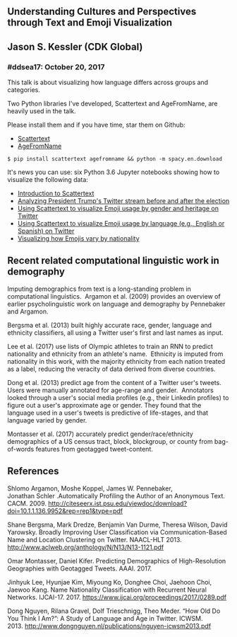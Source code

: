 ## Understanding Cultures and Perspectives through Text and Emoji Visualization
## Jason S. Kessler (CDK Global)
### #ddsea17: October 20, 2017

This talk is about visualizing how language differs across groups and categories.  

Two Python libraries I've developed, Scattertext and AgeFromName, are heavily used in the talk.

Please install them and if you have time, star them on Github:

- [Scattertext](https://github.com/JasonKessler/scattertext)
- [AgeFromName](https://github.com/JasonKessler/agefromname)

`$ pip install scattertext agefromname && python -m spacy.en.download`

It's news you can use: six Python 3.6 Jupyter notebooks showing how to visualize the following data:

- [Introduction to Scattertext](https://nbviewer.jupyter.org/github/JasonKessler/NLPDaySeattle2017/blob/master/Scattertext-Intro-Part-1.ipynb)
- [Analyzing President Trump's Twitter stream before and after the election](https://nbviewer.jupyter.org/github/JasonKessler/NLPDaySeattle2017/blob/master/President-Trump-Twitter-Analysis-Part-2.ipynb)
- [Using Scattertext to visualize Emoji usage by gender and heritage on Twitter](https://nbviewer.jupyter.org/github/JasonKessler/NLPDaySeattle2017/blob/master/Emoji-Gender-Heritage-Part-4.ipynb)
- [Using Scattertext to visualize Emoji usage by language (e.g., English or Spanish) on Twitter](https://nbviewer.jupyter.org/github/JasonKessler/NLPDaySeattle2017/blob/master/Emoji-and-Language-In-the-US-Part-5.ipynb)
- [Visualizing how Emojis vary by nationality](https://nbviewer.jupyter.org/github/JasonKessler/NLPDaySeattle2017/blob/master/Emoji-and-Nationality-Part-6.ipynb)

## Recent related computational linguistic work in demography

Imputing demographics from text is a long-standing problem in computational linguistics.  Argamon et al. (2009) provides an overview of earlier psycholinguistic work on language and demography by Pennebaker and Argamon.

Bergsma et al. (2013) built highly accurate race, gender, language and ethnicity classifiers, all using a Twitter user's first and last names as input.

Lee et al. (2017) use lists of Olympic athletes to train an RNN to predict nationality and ethnicity from an athlete's name.  Ethnicity is imputed from nationality in this work, with the majority ethnicity from each nation treated as a label, reducing the veracity of data derived from diverse countries.

Dong et al. (2013) predict age from the content of a Twitter user's tweets. Users were manually annotated for age-range and gender.  Annotators looked through a user's social media profiles (e.g., their Linkedin profiles) to figure out a user's approximate age or gender. They found that the language used in a user's tweets is predictive of life-stages, and that language varied by gender.

Montasser et al. (2017) accurately predict gender/race/ethnicity demographics of a US census tract, block, blockgroup, or county from bag-of-words features from geotagged tweet-content.

## References 

Shlomo Argamon, Moshe Koppel, James W. Pennebaker, Jonathan Schler .Automatically Profiling the Author of an Anonymous Text. CACM. 2009. http://citeseerx.ist.psu.edu/viewdoc/download?doi=10.1.1.136.9952&rep=rep1&type=pdf

Shane Bergsma, Mark Dredze, Benjamin Van Durme, Theresa Wilson, David Yarowsky. Broadly Improving User Classification via Communication-Based Name and Location Clustering on Twitter. NAACL-HLT 2013. http://www.aclweb.org/anthology/N/N13/N13-1121.pdf

Omar Montasser, Daniel Kifer. Predicting Demographics of High-Resolution Geographies with Geotagged Tweets. AAAI. 2017.

Jinhyuk Lee, Hyunjae Kim, Miyoung Ko, Donghee Choi, Jaehoon Choi, Jaewoo Kang. Name Nationality Classification with Recurrent Neural Networks. IJCAI-17. 2017. https://www.ijcai.org/proceedings/2017/0289.pdf

Dong Nguyen, Rilana Gravel, Dolf Trieschnigg, Theo Meder. “How Old Do You Think I Am?”: A Study of Language and Age in Twitter. ICWSM. 2013. http://www.dongnguyen.nl/publications/nguyen-icwsm2013.pdf


